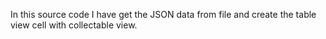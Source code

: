  In this source code I have get the JSON data from file and create the table view cell with collectable view.
